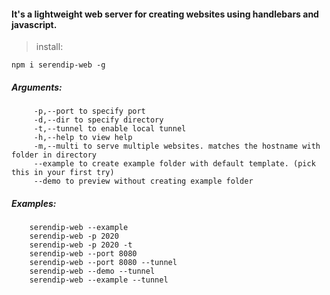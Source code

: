  
#### It's a lightweight web server for creating websites using handlebars and javascript.


> install:
```
npm i serendip-web -g
```

##### Arguments:
         -p,--port to specify port
         -d,--dir to specify directory
         -t,--tunnel to enable local tunnel
         -h,--help to view help
         -m,--multi to serve multiple websites. matches the hostname with folder in directory
         --example to create example folder with default template. (pick this in your first try)
         --demo to preview without creating example folder


##### Examples:
        serendip-web --example
        serendip-web -p 2020
        serendip-web -p 2020 -t
        serendip-web --port 8080
        serendip-web --port 8080 --tunnel
        serendip-web --demo --tunnel
        serendip-web --example --tunnel
